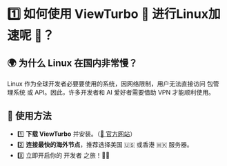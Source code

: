 
# 1️⃣ 如何使用 ViewTurbo 🚀 进行Linux加速呢 🤖？

## 🌍 为什么 Linux 在国内非常慢？
Linux 作为全球开发者必要要使用的系统，因网络限制，用户无法直接访问 包管理系统 或 API。因此，许多开发者和 AI 爱好者需要借助 VPN 才能顺利使用。

## 📌 使用方法
- 1️⃣ **下载 ViewTurbo** 并安装。（[🔗 官方网站](https://viewturbo.github.io/web/)）
- 2️⃣ **连接最快的海外节点**，推荐选择美国 🇺🇸 或香港 🇭🇰 服务器。
- 3️⃣ 立即开启你的 开发者 之旅！🚀🤖

